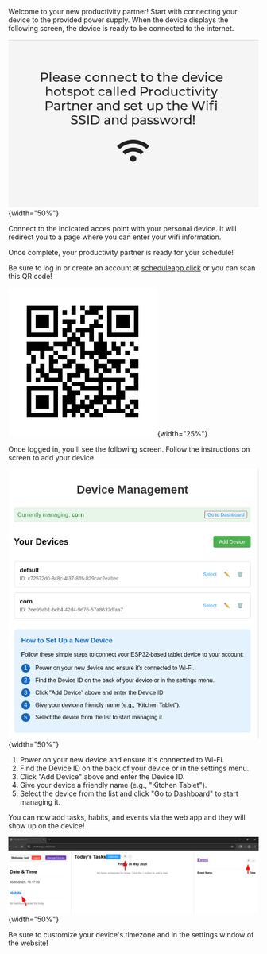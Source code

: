 Welcome to your new productivity partner!
Start with connecting your device to the provided power supply.
When the device displays the following screen, the device is ready to be connected to the internet.

![wifi connection screen](wifiConnect.png){width="50%"}

Connect to the indicated acces point with your personal device. It will redirect you to a page where you can enter your wifi information.

Once complete, your productivity partner is ready for your schedule!

Be sure to log in or create an account at [scheduleapp.click](scheduleapp.click) or you can scan this QR code! 

![scheduleapp.click QR Code](scheduleapp_click.png){width="25%"}

Once logged in, you'll see the following screen. Follow the instructions on screen to add your device. 

![Device setup](web_devices.png){width="50%"}

1. Power on your new device and ensure it's connected to Wi-Fi.
2. Find the Device ID on the back of your device or in the settings menu.
3.  Click "Add Device" above and enter the Device ID.
4. Give your device a friendly name (e.g., "Kitchen Tablet").
5.  Select the device from the list and click "Go to Dashboard" to start managing it.

You can now add tasks, habits, and events via the web app and they will show up on the device!

![add schedule](add.png){width="50%"}

Be sure to customize your device's timezone and in the settings window of the website!
